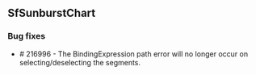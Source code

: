 ## SfSunburstChart

### Bug fixes

* \# 216996 - The BindingExpression path error will no longer occur on selecting/deselecting the segments.